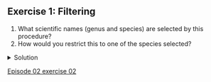 ## Exercise 1: Filtering


1. What scientific names (genus and species) are selected by this procedure?
1. How would you restrict this to one of the species selected?

<details>
  
<summary>
    Solution
  </summary>
  <ol>
    <li>Do <code>Facet > Text facet</code> on the <code>scientificName</code> column after filtering. This will show that two names match your filter criteria. They are <code>Baiomys taylori</code> and <code>Chaetodipus baileyi</code>.
    <li>To restrict to only one of these two species, you could:
      <ul>
        <li>Check the <code>case sensitive</code> box within the <code>scientificName</code> facet. Once you do this, you will see that using the upper-case <code>Bai</code> will only > > return <code>Baiomys taylori</code>, while using lower-case <code>bai</code> will only return <code>Chaetodipus baileyi</code>.</li>
        <li>You could include more letters in your filter (i.e. typing <code>baio</code> will exclusively return <code>Baiomys taylori</code>, while <code>bail</code> will only return <code>Chaetodipus baileyi</code>).</li>
    </ul>
    </li>
  </ol>
  
  </details>

[Episode 02 exercise 02](Episode02_ex02.md)
